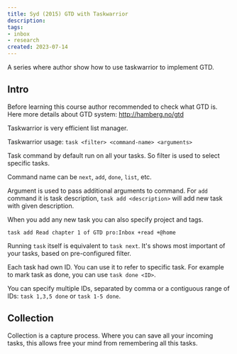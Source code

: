 ```yaml
---
title: Syd (2015) GTD with Taskwarrior
description:
tags:
- inbox
- research
created: 2023-07-14
---
```


A series where author show how to use taskwarrior to implement GTD.

## Intro

Before learning this course author recommended to check what GTD is. Here more
details about GTD system: http://hamberg.no/gtd

Taskwarrior is very efficient list manager.

Taskwarrior usage:
`task <filter> <command-name> <arguments>`

Task command by default run on all your tasks. So filter is used to select
specific tasks.

Command name can be `next`, `add`, `done`, `list`, etc.

Argument is used to pass additional arguments to command. For `add` command it
is task description, `task add <description>` will add new task with given
description.

When you add any new task you can also specify project and tags.

`task add Read chapter 1 of GTD pro:Inbox +read +@home`

Running `task` itself is equivalent to `task next`. It's shows most important of
your tasks, based on pre-configured filter.

Each task had own ID. You can use it to refer to specific task. For example to
mark task as done, you can use `task done <ID>`.

You can specify multiple IDs, separated by comma or a contiguous range of IDs:
`task 1,3,5 done` or `task 1-5 done`.

## Collection

Collection is a capture process. Where you can save all your incoming tasks,
this allows free your mind from remembering all this tasks.
